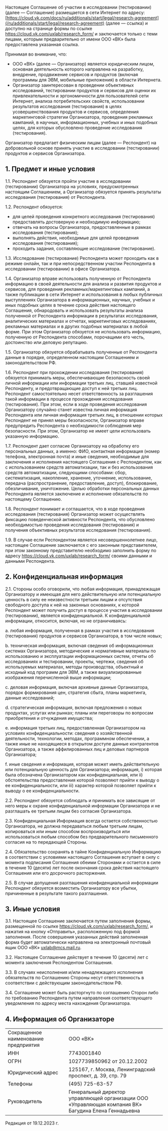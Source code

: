 Настоящее Соглашение об участии в исследовании (тестировании) (далее — Соглашение) размещается в сети Интернет по адресу: [https://cloud.vk.com/docs/ru/additionals/start/legal/research-agreement](/ru/additionals/start/legal/research-agreement) (далее — ссылка) и доступно на странице формы по ссылке https://cloud.vk.com/uxlab/research_form/ и заключается только с теми лицами, которым предварительно от имени ООО «ВК» была предоставлена указанная ссылка.

Принимая во внимание, что:  

- ООО «ВК» (далее — Организатор) является юридическим лицом, основная деятельность которого направлена на разработку, внедрение, продвижение сервисов и продуктов (включая программы для ЭВМ, мобильные приложения) в области Интернета.
- Организатор заинтересован в проведении объективных исследований, тестировании продуктов и сервисов для оценки их привлекательности и эргономичности для пользователей сети Интернет, анализа потребительских свойств, использовании результатов исследования (тестирования) в целях усовершенствования продуктов и сервисов, определения маркетинговой стратегии Организатора, проведения рекламных кампаний, в научных, информационных, учебных и иных подобных целях, для которых обусловлено проведение исследования (тестирования).

Организатор предлагает физическим лицам (далее — Респондент) на добровольной основе принять участие в исследовании (тестировании) продуктов и сервисов Организатора.

## 1. Предмет и иные условия

1.1. Респондент обязуется пройти участие в исследовании (тестировании) Организатора на условиях, предусмотренных настоящим Соглашением, а Организатор обязуется принять результаты исследования (тестирования) от Респондента.

1.2. Респондент обязуется:  

- для целей проведения конкретного исследования (тестирования) предоставлять достоверную и необходимую информацию;
- отвечать на вопросы Организатора, предоставленные в рамках исследования (тестирования);
- выполнять действия, необходимые для целей проведения исследования (тестирования);
- проходить задания, составляющие исследование (тестирование).

1.3. Исследование (тестирование) Респондента может проходить как в режиме онлайн, так и при непосредственном участии Респондента в исследовании (тестировании) в офисе Организатора.  

1.4. Организатор вправе использовать полученную от Респондента информацию в своей деятельности для анализа и развития продуктов и сервисов, для проведения рекламных/маркетинговых кампаний, а также публикации в сети Интернет и использования в любых публичных выступлениях Организатора в информационных, научных, учебных и иных подобных целях в течение срока действия настоящего Соглашения, обнародовать и использовать результаты анализа полученной от Респондента информации в результатах исследования, аналитических материалах и отчетах, маркетинговых исследованиях, рекламных материалах и в других подобных материалах в любой форме. При этом Организатор обязуется не использовать информацию, полученную от Респондента способами, порочащими его честь, достоинство или деловую репутацию.

1.5. Организатор обязуется обрабатывать полученные от Респондента данные в порядке, определенном настоящим Соглашением и законодательством РФ.

1.6. Респондент при прохождении исследования (тестирования) обязуется принимать меры, обеспечивающие безопасность своей личной информации или информации третьих лиц, ставшей известной Респонденту, и предотвращающие доступ к ней третьих лиц. Респондент самостоятельно несет ответственность за разглашения такой информации в процессе прохождения исследования (тестирования). При этом, если в ходе проведения исследования Организатору случайно станет известна личная информация Респондента или личная информация третьих лиц, в отношении которых Респондент не принял меры безопасности, Организатор вправе предупредить Респондента о необходимости соблюдения мер безопасности. При этом, Организатор не имеет цели использовать указанную информацию.  

1.7. Респондент дает согласие Организатору на обработку его персональных данных, а именно: ФИО, контактная информация (номер телефона, электронная почта) и иные сведения, необходимые для заключения  и исполнения настоящего Соглашения с Респондентом, как с использованием средств автоматизации, так и без использования средств автоматизации, следующими способами: сбор, систематизация, накопление, хранение, уточнение, использование, передача (распространение, предоставление, доступ), блокирование, обезличивание, уничтожение. Целью обработки персональных данных Респондента является заключение и исполнение обязательств по настоящему Соглашению.

1.8. Респондент понимает и соглашается, что в ходе проведения исследования (тестирования) Организатор может осуществлять фиксацию поведенческой активности Респондента, что обусловлено необходимостью проведения исследования (тестирования) и получения объективных результатов исследования (тестирования).

1.9. В случае если Респондентом является несовершеннолетнее лицо, настоящее Соглашение заключается с его законным представителем, при этом законному представителю необходимо заполнить форму по адресу https://cloud.vk.com/uxlab/research_form/ своими данными и данными Респондента.

## 2. Конфиденциальная информация

2.1. Стороны особо оговорили, что любая информация, принадлежащая Организатору и имеющая для него действительную или потенциальную ценность в силу ее неизвестности третьим лицам и отсутствия свободного доступа к ней на законных основаниях, к которой Респондент может получить доступ в процессе участия в исследовании (тестировании), является конфиденциальной. К конфиденциальной информации, относится, включая, но не ограничиваясь:

a. любая информация, полученная в рамках участия в исследования (тестирования) продуктов и сервисов Организатора, в том числе новых;

b. техническая информация, включая сведения об информационных системах Организатора, методические и нормативные материалы по использованию и эксплуатации информационных систем, отчеты об исследованиях и тестировании, проекты, чертежи, сведения об используемых материалах, методы производства, объектный и исходный код программ для ЭВМ, а также визуализированные изображения перечисленной выше информации;

c. деловая информация, включая архивные данные Организатора, порядок формирования цен, стратегия сбыта, планы маркетинга, данные исследований;

d. стратегическая информация, включая предложения о новых продуктах, услугах или рынках; планы или переговоры по вопросам приобретения и отчуждения имущества;

e. информация третьих лиц, предоставленная Организатором на условиях конфиденциальности: сведения о хозяйственной деятельности, технологии, методах, программном обеспечении, а также иные не находящиеся в открытом доступе данные контрагентов Организатора, а также аффилированных лиц и деловых партнеров Организатора;

f. иные сведения и информация, которая может иметь действительную или потенциальную ценность для Организатора; информация, i) которая была обозначена Организатором как конфиденциальная, или ii) обстоятельства предоставления которой позволяют прийти к выводу о ее конфиденциальности, или iii) характер которой позволяет прийти к выводу о ее конфиденциальности.

2.2. Респондент обязуется соблюдать и принимать все зависящие от него меры к охране конфиденциальной информации Организатора и не разглашать ее третьим лицам без согласия Организатора.

2.3. Конфиденциальная Информация всегда остается собственностью Организатора, не должна передаваться любым третьим лицам, копироваться или иным способом воспроизводиться или использоваться любым способом без предварительного письменного согласия на то передающей Стороны.

2.4. Обязательство сохранять в тайне Конфиденциальную Информацию в соответствии с условиями настоящего Соглашения вступает в силу с момента подписания Соглашения обеими Сторонами и остается в силе в течение 10 (десяти) лет после окончания срока действия настоящего Соглашения или его досрочного расторжения.

2.5. В случае допущения разглашения конфиденциальной информации Респондент обязуется возместить Организатору все убытки, причиненные в результате такого разглашения.

## 3. Иные условия

3.1. Настоящее Соглашение заключается путем заполнения формы, размещенной по ссылке https://cloud.vk.com/uxlab/research_form/, и нажатия на кнопку «Отправить», расположенную под формой заполнения. После совершения указанных действий заполненная форма будет автоматически направлена на электронный почтовый ящик ООО «ВК» uxlab@mcs.mail.ru.

3.2. Настоящее Соглашение действует в течение 10 (десяти) лет с момента заключения Респондентом Соглашения.

3.3. В случаях неисполнения и/или ненадлежащего исполнения обязательств по Соглашению Стороны несут ответственность в соответствии с действующим законодательством РФ.

3.4. Соглашение может быть расторгнуто по соглашению Сторон либо по требованию Респондента путем направления соответствующего уведомления по адресу места нахождения Организатора.

## 4. Информация об Организаторе

| | |
| --- | --- |
| Сокращенное наименование предприятия | ООО «ВК»                                                                        |
| ИНН                                  | 7743001840                                                                      |
| ОГРН                                 | 1027739850962 от 20.12.2002                                                     |
| Юридический адрес                    | 125167, г. Москва, Ленинградский проспект, д. 39, стр. 79                       |
| Телефоны                             | (495) 725-63-57                                                                 |
| Руководитель                         | Генеральный директор управляющей организации ООО «Управляющая компания ВК»<br>Багудина Елена Геннадьевна |

Редакция от 19.12.2023 г.
